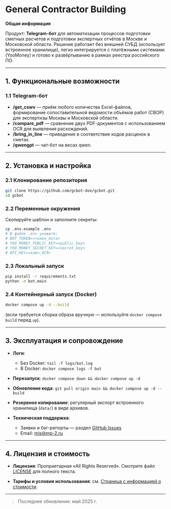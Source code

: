 # General Contractor Building

**Общая информация**

Продукт: **Telegram-бот** для автоматизации процессов подготовки сметных расчетов и подготовки экспертных отчётов в Москве и Московской области. Решение работает без внешней СУБД (использует встроенное хранилище), легко интегрируется с платёжными системами (YooMoney) и готово к развёртыванию в рамках реестра российского ПО.

---

## 1. Функциональные возможности

### 1.1 Telegram-бот

* **/get\_cswv** — приём любого количества Excel-файлов, формирование сопоставительной ведомости объёмов работ (СВОР) для экспертизы Москвы и Московской области.
* **/compare\_pdf** — сравнение двух PDF-документов с использованием OCR для выявления расхождений.
* **/bring\_in\_line** — приведение в соответствие кодов расценок в сметах.
* **/qwengpt** — чат-бот на весах qwen.

---

## 2. Установка и настройка

### 2.1 Клонирование репозитория

```bash
git clone https://github.com/gcbot-doe/gcbot.git
cd gcbot
```

### 2.2 Переменные окружения

Скопируйте шаблон и заполните секреты:

```bash
cp .env.example .env
# В файле .env укажите:
# BOT_TOKEN=<токен_бота>
# YOO_MONEY_PUBLIC_KEY=<public_key>
# YOO_MONEY_SECRET_KEY=<secret_key>
# API_KEY=<ключ_OCR>
```

### 2.3 Локальный запуск

```bash
pip install -r requirements.txt
python -m bot.main
```

### 2.4 Контейнерный запуск (Docker)

```bash
docker compose up -d --build
```

(если требуется сборка образа вручную — используйте `docker compose build` перед `up`).

---

## 3. Эксплуатация и сопровождение

* **Логи**:

  * Без Docker: `tail -f logs/bot.log`
  * В Docker: `docker compose logs -f bot`
* **Перезапуск**: `docker compose down && docker compose up -d`
* **Обновление кода**: `git pull origin main && docker compose up -d --build`
* **Резервное копирование**: регулярный экспорт встроенного хранилища (`data/`) в виде архивов.
* **Техническая поддержка**:

  * Заявки и баг-репорты — раздел [GitHub Issues](https://github.com/gcbot-doe/gcbot/issues)
  * Email: [mis@mp-2.ru](mailto:mis@mp-2.ru)

---

## 4. Лицензия и стоимость

* **Лицензия**: Проприетарная «All Rights Reserved». Смотрите файл [LICENSE](../LICENSE) для полного текста.

* **Тарифы и условия использования**: см. [Страница с информацией о стоимости](https://mosproekt2.github.io/general-contractor-building/pricing.html).

---

> Последнее обновление: май 2025 г.

